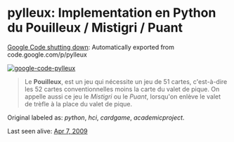 # pylleux: Implementation en Python du Pouilleux / Mistigri / Puant
[Google Code shutting down][google-code-sunset]: Automatically exported from code.google.com/p/pylleux

[![google-code-pylleux][screenshot]][original]

> Le **Pouilleux**, est un jeu qui nécessite un jeu de 51 cartes, c'est-à-dire les 52 cartes conventionnelles moins la carte du valet de pique. On appelle aussi ce jeu le _Mistigri_ ou le _Puant_, lorsqu'on enlève le valet de trèfle à la place du valet de pique.

Original labeled as: _python_, _hci_, _cardgame_, _academicproject_.

Last seen alive: [Apr 7, 2009][last-commit]

  [google-code-sunset]: http://google-opensource.blogspot.ca/2015/03/farewell-to-google-code.html
  [last-commit]: https://github.com/mariusbutuc/pylleux/commit/b482e8411b0ce4c435bc925609d2f9c3b5992ac2
  [original]: https://code.google.com/p/pylleux/
  [screenshot]: http://i.imgur.com/yB0K0ar.png
